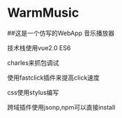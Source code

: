 # WarmMusic
##这是一个仿写的WebApp 音乐播放器

技术栈使用vue2.0 ES6

charles来抓包调试

使用fastclick插件来提高click速度

css使用stylus编写

跨域插件使用jsonp,npm可以直接install
